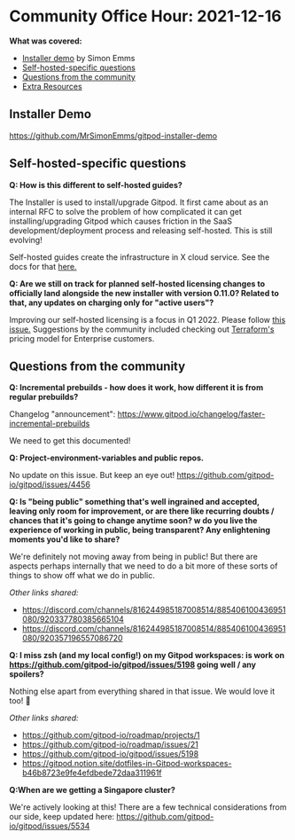# Community Office Hour: 2021-12-16

**What was covered:**

- [Installer demo](#installer-demo) by Simon Emms
- [Self-hosted-specific questions](#self-hosted-specific-questions)
- [Questions from the community](#questions-from-the-community)
- [Extra Resources](#extra-resources)

## Installer Demo

<https://github.com/MrSimonEmms/gitpod-installer-demo>

## Self-hosted-specific questions

**Q: How is this different to self-hosted guides?**

The Installer is used to install/upgrade Gitpod. It first came about as an internal RFC to solve the problem of how complicated it can get installing/upgrading Gitpod which causes friction in the SaaS development/deployment process and releasing self-hosted. This is still evolving!

Self-hosted guides create the infrastructure in X cloud service. See the docs for that [here.](<https://www.gitpod.io/docs/self-hosted/latest/installation>)

**Q: Are we still on track for planned self-hosted licensing changes to officially land alongside the new installer with version 0.11.0? Related to that, any updates on charging only for "active users"?**

Improving our self-hosted licensing is a focus in Q1 2022. Please follow [this issue.](<https://github.com/gitpod-io/gitpod/issues/5690>) Suggestions by the community included checking out [Terraform's](<https://www.hashicorp.com/products/terraform/pricing>) pricing model for Enterprise customers.

## Questions from the community

**Q: Incremental prebuilds - how does it work, how different it is from regular prebuilds?**

Changelog "announcement": <https://www.gitpod.io/changelog/faster-incremental-prebuilds>

We need to get this documented!

**Q: Project-environment-variables and public repos.**

No update on this issue. But keep an eye out! <https://github.com/gitpod-io/gitpod/issues/4456>

**Q: Is "being public" something that's well ingrained and accepted, leaving only room for improvement, or are there like recurring doubts / chances that it's going to change anytime soon? w do you live the experience of working in public, being transparent? Any enlightening moments you'd like to share?**

We're definitely not moving away from being in public! But there are aspects perhaps internally that we need to do a bit more of these sorts of things to show off what we do in public.

_Other links shared:_

- <https://discord.com/channels/816244985187008514/885406100436951080/920337780385665104>
- <https://discord.com/channels/816244985187008514/885406100436951080/920357196557086720>

**Q: I miss zsh (and my local config!) on my Gitpod workspaces: is work on <https://github.com/gitpod-io/gitpod/issues/5198> going well / any spoilers?**

Nothing else apart from everything shared in that issue. We would love it too! 💜

_Other links shared:_

- <https://github.com/gitpod-io/roadmap/projects/1>
- <https://github.com/gitpod-io/roadmap/issues/21>
- <https://github.com/gitpod-io/gitpod/issues/5198>
- <https://gitpod.notion.site/dotfiles-in-Gitpod-workspaces-b46b8723e9fe4efdbede72daa311961f>

**Q:When are we getting a Singapore cluster?**

We're actively looking at this! There are a few technical considerations from our side, keep updated here:
<https://github.com/gitpod-io/gitpod/issues/5534>
